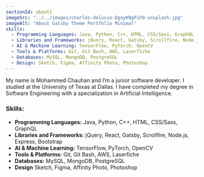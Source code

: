 ```yaml
---
sectionId: about1
imageSrc: "../../images/charles-deluvio-DgoyKNgPiFQ-unsplash.jpg"
imageAlt: "About Gatsby Theme Portfolio Minimal"
skills:
  - Programming Languages: Java, Python, C++, HTML, CSS/Sass, GraphQL
  - Libraries and Frameworks: jQuery, React, Gatsby, Scrollfire, Node.js, Express, Bootstrap
  - AI & Machine Learning: TensorFlow, PyTorch, OpenCV
  - Tools & Platforms: Git, Git Bash, AWS, Laserfiche
  - Databases: MySQL, MongoDB, PostgreSQL
  - Design: Sketch, Figma, Affinity Photo, Photoshop
---
```


My name is Mohammed Chauhan and I’m a junior software developer. I studied at the University of Texas at Dallas. I have completed my degree in Software Engineering with a specialization in Artificial Intelligence.

### Skills:
- **Programming Languages:** Java, Python, C++, HTML, CSS/Sass, GraphQL
- **Libraries and Frameworks:** jQuery, React, Gatsby, Scrollfire, Node.js, Express, Bootstrap
- **AI & Machine Learning:** TensorFlow, PyTorch, OpenCV
- **Tools & Platforms:** Git, Git Bash, AWS, Laserfiche
- **Databases:** MySQL, MongoDB, PostgreSQL
- **Design** Sketch, Figma, Affinity Photo, Photoshop

